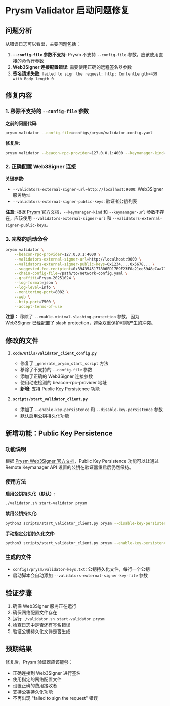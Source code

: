 # Prysm Validator 启动问题修复

## 问题分析

从错误日志可以看出，主要问题包括：

1. **`--config-file` 参数不支持**: Prysm 不支持 `--config-file` 参数，应该使用直接的命令行参数
2. **Web3Signer 连接配置错误**: 需要使用正确的远程签名器参数
3. **签名请求失败**: `failed to sign the request: http: ContentLength=439 with Body length 0`

## 修复内容

### 1. 移除不支持的 `--config-file` 参数

**之前的问题代码:**
```bash
prysm validator --config-file=configs/prysm/validator-config.yaml
```

**修复后:**
```bash
prysm validator --beacon-rpc-provider=127.0.0.1:4000 --keymanager-kind=remote --keymanager-url=http://localhost:9000
```

### 2. 正确配置 Web3Signer 连接

**关键参数:**
- `--validators-external-signer-url=http://localhost:9000`: Web3Signer 服务地址
- `--validators-external-signer-public-keys`: 验证者公钥列表

**注意:** 根据 [Prysm 官方文档](https://prysm.offchainlabs.com/docs/manage-wallet/web3signer/)，`--keymanager-kind` 和 `--keymanager-url` 参数不存在，应该使用 `--validators-external-signer-url` 和 `--validators-external-signer-public-keys`。

### 3. 完整的启动命令

```bash
prysm validator \
    --beacon-rpc-provider=127.0.0.1:4000 \
    --validators-external-signer-url=http://localhost:9000 \
    --validators-external-signer-public-keys=0x1234...,0x5678... \
    --suggested-fee-recipient=0x8943545177806ED17B9F23F0a21ee5948eCaa776 \
    --chain-config-file=/path/to/network-config.yaml \
    --graffiti=Prysm-20251024 \
    --log-format=json \
    --log-level=info \
    --monitoring-port=8082 \
    --web \
    --http-port=7500 \
    --accept-terms-of-use
```

**注意：** 移除了 `--enable-minimal-slashing-protection` 参数，因为 Web3Signer 已经配置了 slash protection，避免双重保护可能产生的冲突。

## 修改的文件

1. **`code/utils/validator_client_config.py`**
   - 修复了 `_generate_prysm_start_script` 方法
   - 移除了不支持的 `--config-file` 参数
   - 添加了正确的 Web3Signer 连接参数
   - 使用动态检测的 beacon-rpc-provider 地址
   - **新增**: 支持 Public Key Persistence 功能

2. **`scripts/start_validator_client.py`**
   - 添加了 `--enable-key-persistence` 和 `--disable-key-persistence` 参数
   - 默认启用公钥持久化功能

## 新增功能：Public Key Persistence

### 功能说明
根据 [Prysm Web3Signer 官方文档](https://prysm.offchainlabs.com/docs/manage-wallet/web3signer/)，Public Key Persistence 功能可以让通过 Remote Keymanager API 设置的公钥在验证器重启后仍然保持。

### 使用方法

**启用公钥持久化（默认）:**
```bash
./validator.sh start-validator prysm
```

**禁用公钥持久化:**
```bash
python3 scripts/start_validator_client.py prysm --disable-key-persistence
```

**手动指定公钥持久化文件:**
```bash
python3 scripts/start_validator_client.py prysm --enable-key-persistence
```

### 生成的文件
- `configs/prysm/validator-keys.txt`: 公钥持久化文件，每行一个公钥
- 启动脚本会自动添加 `--validators-external-signer-key-file` 参数


## 验证步骤

1. 确保 Web3Signer 服务正在运行
2. 确保网络配置文件存在
3. 运行 `./validator.sh start-validator prysm`
4. 检查日志中是否还有签名错误
5. 验证公钥持久化文件是否生成

## 预期结果

修复后，Prysm 验证器应该能够：
- 正确连接到 Web3Signer 进行签名
- 使用指定的网络配置文件
- 设置正确的费用接收者
- 支持公钥持久化功能
- 不再出现 "failed to sign the request" 错误
